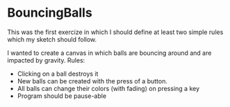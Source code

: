 # BouncingBalls
 
This was the first exercize in which I should define at least two simple rules which my sketch should follow.

I wanted to create a canvas in which balls are bouncing around and are impacted by gravity.
Rules: 
- Clicking on a ball destroys it
- New balls can be created with the press of a button. 
- All balls can change their colors (with fading) on pressing a key
- Program should be pause-able
